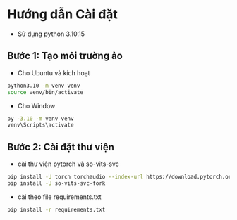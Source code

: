 # Hướng dẫn Cài đặt

- Sử dụng python 3.10.15

## Bước 1: Tạo môi trường ảo

- Cho Ubuntu và kích hoạt

```bash
python3.10 -m venv venv
source venv/bin/activate
```

- Cho Window

```bash
py -3.10 -m venv venv
venv\Scripts\activate
```

## Bước 2: Cài đặt thư viện

- cài thư viện pytorch và so-vits-svc

```bash
pip install -U torch torchaudio --index-url https://download.pytorch.org/whl/cu121
pip install -U so-vits-svc-fork
```

- cài theo file requirements.txt

```bash
pip install -r requirements.txt
```
